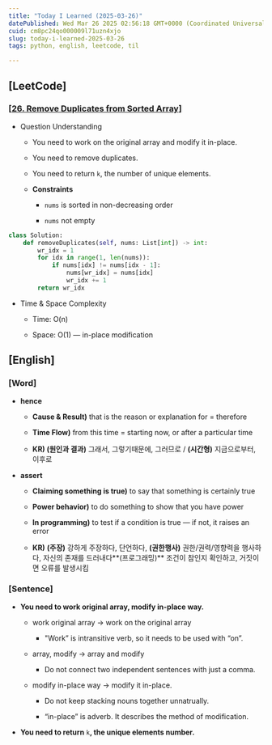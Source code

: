 ```yaml
---
title: "Today I Learned (2025-03-26)"
datePublished: Wed Mar 26 2025 02:56:18 GMT+0000 (Coordinated Universal Time)
cuid: cm8pc24qo000009l71uzn4xjo
slug: today-i-learned-2025-03-26
tags: python, english, leetcode, til

---
```


## \[LeetCode\]

### \[[**26\. Remove Duplicates from Sorted Array**](https://leetcode.com/problems/remove-duplicates-from-sorted-array/)**\]**

* Question Understanding
    
    * You need to work on the original array and modify it in-place.
        
    * You need to remove duplicates.
        
    * You need to return `k`, the number of unique elements.
        
    * **Constraints**
        
        * `nums` is sorted in non-decreasing order
            
        * `nums` not empty
            

```python
class Solution:
    def removeDuplicates(self, nums: List[int]) -> int:
        wr_idx = 1
        for idx in range(1, len(nums)):
            if nums[idx] != nums[idx - 1]:
                nums[wr_idx] = nums[idx]
                wr_idx += 1
        return wr_idx
```

* Time & Space Complexity
    
    * Time: O(n)
        
    * Space: O(1) — in-place modification
        

## \[English\]

### \[Word\]

* **hence**
    
    * **Cause & Result)** that is the reason or explanation for = therefore
        
    * **Time Flow)** from this time = starting now, or after a particular time
        
    * **KR) (원인과 결과)** 그래서, 그렇기때문에, 그러므로 / **(시간형)** 지금으로부터, 이후로
        
* **assert**
    
    * **Claiming something is true)** to say that something is certainly true
        
    * **Power behavior)** to do something to show that you have power
        
    * **In programming)** to test if a condition is true — if not, it raises an error
        
    * **KR)** **(주장)** 강하게 주장하다, 단언하다, **(권한행사)** 권한/권력/영향력을 행사하다, 자신의 존재를 드러내다**(프로그래밍)** 조건이 참인지 확인하고, 거짓이면 오류를 발생시킴
        

### \[Sentence\]

* **You need to work original array, modify in-place way.**
    
    * work original array → work on the original array
        
        * "Work” is intransitive verb, so it needs to be used with “on”.
            
    * array, modify → array and modify
        
        * Do not connect two independent sentences with just a comma.
            
    * modify in-place way → modify it in-place.
        
        * Do not keep stacking nouns together unnatrually.
            
        * “in-place” is adverb. It describes the method of modification.
            
* **You need to return** `k`**, the unique elements number.**